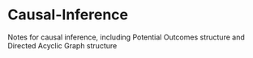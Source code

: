 # Causal-Inference
Notes for causal inference, including Potential Outcomes structure and Directed Acyclic Graph structure
